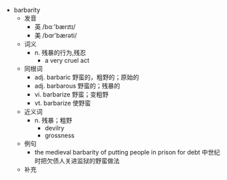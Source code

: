 - barbarity
  - 发音
    - 英 /bɑː'bærɪtɪ/
    - 美 /bɑr'bærəti/
  - 词义
    - n. 残暴的行为,残忍
      - a very cruel act
  - 同根词
    - adj. barbaric 野蛮的，粗野的；原始的
    - adj. barbarous 野蛮的；残暴的
    - vi. barbarize 野蛮；变粗野
    - vt. barbarize 使野蛮
  - 近义词
    - n. 残暴；粗野
      - devilry
      - grossness
  - 例句
    - the medieval barbarity of putting people in prison for debt 中世纪时把欠债人关进监狱的野蛮做法
  - 补充